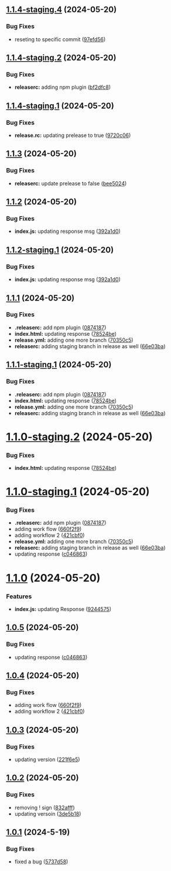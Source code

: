 ## [1.1.4-staging.4](https://github.com/arslanfareed/Versioning/compare/v1.1.4-staging.3...v1.1.4-staging.4) (2024-05-20)


### Bug Fixes

* reseting to specific commit ([97efd56](https://github.com/arslanfareed/Versioning/commit/97efd563d5499d31523094f370a705a1a115c216))

## [1.1.4-staging.2](https://github.com/arslanfareed/Versioning/compare/v1.1.4-staging.1...v1.1.4-staging.2) (2024-05-20)


### Bug Fixes

* **releaserc:** adding npm plugin ([bf2dfc8](https://github.com/arslanfareed/Versioning/commit/bf2dfc816d8afe46022c1ec3d5404ca2f1a66703))

## [1.1.4-staging.1](https://github.com/arslanfareed/Versioning/compare/v1.1.3...v1.1.4-staging.1) (2024-05-20)


### Bug Fixes

* **release.rc:** updating prelease to true ([9720c06](https://github.com/arslanfareed/Versioning/commit/9720c06816313710dccd1916220622c223ddc21b))

## [1.1.3](https://github.com/arslanfareed/Versioning/compare/v1.1.2...v1.1.3) (2024-05-20)


### Bug Fixes

* **releaserc:** update prelease to false ([bee5024](https://github.com/arslanfareed/Versioning/commit/bee50241011d01c28f39a3e382fb4962b2de3c19))

## [1.1.2](https://github.com/arslanfareed/Versioning/compare/v1.1.1...v1.1.2) (2024-05-20)


### Bug Fixes

* **index.js:** updating response msg ([392a1d0](https://github.com/arslanfareed/Versioning/commit/392a1d08e9ddfe1304f7b62d3d58c9e81dc0ce23))

## [1.1.2-staging.1](https://github.com/arslanfareed/Versioning/compare/v1.1.1...v1.1.2-staging.1) (2024-05-20)


### Bug Fixes

* **index.js:** updating response msg ([392a1d0](https://github.com/arslanfareed/Versioning/commit/392a1d08e9ddfe1304f7b62d3d58c9e81dc0ce23))

## [1.1.1](https://github.com/arslanfareed/Versioning/compare/v1.1.0...v1.1.1) (2024-05-20)


### Bug Fixes

* **.releaserc:** add npm plugin ([0874187](https://github.com/arslanfareed/Versioning/commit/0874187829cb18d8d9e3fb52e9cc9a4827d9c195))
* **index.html:** updating response ([78524be](https://github.com/arslanfareed/Versioning/commit/78524be2c13d5f72e1813e2ab176df8f1f317284))
* **release.yml:** adding one more branch ([70350c5](https://github.com/arslanfareed/Versioning/commit/70350c511ee9e6b0a88fd0f3490e89a16fb94837))
* **releaserc:** adding staging branch in release as well ([66e03ba](https://github.com/arslanfareed/Versioning/commit/66e03baaf80c220b8ee6797ae3d154a47acc7577))

## [1.1.1-staging.1](https://github.com/arslanfareed/Versioning/compare/v1.1.0...v1.1.1-staging.1) (2024-05-20)


### Bug Fixes

* **.releaserc:** add npm plugin ([0874187](https://github.com/arslanfareed/Versioning/commit/0874187829cb18d8d9e3fb52e9cc9a4827d9c195))
* **index.html:** updating response ([78524be](https://github.com/arslanfareed/Versioning/commit/78524be2c13d5f72e1813e2ab176df8f1f317284))
* **release.yml:** adding one more branch ([70350c5](https://github.com/arslanfareed/Versioning/commit/70350c511ee9e6b0a88fd0f3490e89a16fb94837))
* **releaserc:** adding staging branch in release as well ([66e03ba](https://github.com/arslanfareed/Versioning/commit/66e03baaf80c220b8ee6797ae3d154a47acc7577))

# [1.1.0-staging.2](https://github.com/arslanfareed/Versioning/compare/v1.1.0-staging.1...v1.1.0-staging.2) (2024-05-20)


### Bug Fixes

* **index.html:** updating response ([78524be](https://github.com/arslanfareed/Versioning/commit/78524be2c13d5f72e1813e2ab176df8f1f317284))

# [1.1.0-staging.1](https://github.com/arslanfareed/Versioning/compare/v1.0.3...v1.1.0-staging.1) (2024-05-20)


### Bug Fixes

* **.releaserc:** add npm plugin ([0874187](https://github.com/arslanfareed/Versioning/commit/0874187829cb18d8d9e3fb52e9cc9a4827d9c195))
* adding work flow ([660f2f9](https://github.com/arslanfareed/Versioning/commit/660f2f9155ca39dde01d3d8767b7a56f9c865866))
* adding workflow 2 ([421cbf0](https://github.com/arslanfareed/Versioning/commit/421cbf00a8cadaff4ac33e5917854b3f07421edd))
* **release.yml:** adding one more branch ([70350c5](https://github.com/arslanfareed/Versioning/commit/70350c511ee9e6b0a88fd0f3490e89a16fb94837))
* **releaserc:** adding staging branch in release as well ([66e03ba](https://github.com/arslanfareed/Versioning/commit/66e03baaf80c220b8ee6797ae3d154a47acc7577))
* updating response ([c046863](https://github.com/arslanfareed/Versioning/commit/c046863573deae6d21259900d38ee5e5671e8109))

# [1.1.0](https://github.com/arslanfareed/Versioning/compare/v1.0.5...v1.1.0) (2024-05-20)


### Features

* **index.js:** updating Response ([9244575](https://github.com/arslanfareed/Versioning/commit/924457597fdfb83e5f1a8a8489a1bc01183e19c0))

## [1.0.5](https://github.com/arslanfareed/Versioning/compare/v1.0.4...v1.0.5) (2024-05-20)


### Bug Fixes

* updating response ([c046863](https://github.com/arslanfareed/Versioning/commit/c046863573deae6d21259900d38ee5e5671e8109))

## [1.0.4](https://github.com/arslanfareed/Versioning/compare/v1.0.3...v1.0.4) (2024-05-20)


### Bug Fixes

* adding work flow ([660f2f9](https://github.com/arslanfareed/Versioning/commit/660f2f9155ca39dde01d3d8767b7a56f9c865866))
* adding workflow 2 ([421cbf0](https://github.com/arslanfareed/Versioning/commit/421cbf00a8cadaff4ac33e5917854b3f07421edd))

## [1.0.3](https://github.com/arslanfareed/Versioning/compare/v1.0.2...v1.0.3) (2024-05-20)


### Bug Fixes

* updating version ([221f6e5](https://github.com/arslanfareed/Versioning/commit/221f6e5fed78d0fff8f6fc2b120e85fb46b01ba1))

## [1.0.2](https://github.com/arslanfareed/Versioning/compare/v1.0.1...v1.0.2) (2024-05-20)


### Bug Fixes

* removing ! sign ([832afff](https://github.com/arslanfareed/Versioning/commit/832afff3fb76a2e492aec53e58372ba22ab8212b))
* updating versoin ([3de5b18](https://github.com/arslanfareed/Versioning/commit/3de5b18ffbd18dd2a02d7338997eb92507937e32))

## [1.0.1](https://github.com/arslanfareed/Versioning/compare/v1.0.0...v1.0.1) (2024-5-19)


### Bug Fixes

* fixed a bug ([5737d58](https://github.com/arslanfareed/Versioning/commit/5737d58516150004a2d91183dc16597618bea0f2))
